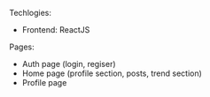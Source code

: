 Techlogies:
- Frontend: ReactJS

Pages:
- Auth page (login, regiser)
- Home page (profile section, posts, trend section)
- Profile page

